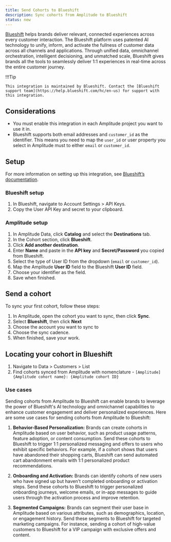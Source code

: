 ```yaml
---
title: Send Cohorts to Blueshift
description: Sync cohorts from Amplitude to Blueshift
status: new
---
```


[Blueshift](https://blueshift.com/) helps brands deliver relevant, connected experiences across every customer interaction. The Blueshift platform uses patented AI technology to unify, inform, and activate the fullness of customer data across all channels and applications. Through unified data, omnichannel orchestration, intelligent decisioning, and unmatched scale, Blueshift gives brands all the tools to seamlessly deliver 1:1 experiences in real-time across the entire customer journey.

!!!Tip

    This integration is maintained by Blueshift. Contact the [Blueshift support team](https://help.blueshift.com/hc/en-us) for support with this integration. 

## Considerations

- You must enable this integration in each Amplitude project you want to use it in.
- Blueshift supports both email addresses and `customer_id` as the identifier. This means you need to map the `user_id` or user property you select in Amplitude must to either `email` or `customer_id`.

## Setup

For more information on setting up this integration, see [Blueshift’s documentation](https://help.blueshift.com/hc/en-us/articles/28092370413331-Amplitude).

### Blueshift setup

1. In Blueshift, navigate to Account Settings > API Keys.
2. Copy the User API Key and secret to your clipboard.

### Amplitude setup

1. In Amplitude Data, click **Catalog** and select the **Destinations** tab.
2. In the Cohort section, click **Blueshift**.
3. Click **Add another destination**.
4. Enter **Name** and paste in the **API key** and **Secret/Password** you copied from Blueshift.
5. Select the type of User ID from the dropdown (`email` or `customer_id`).
6. Map the Amplitude **User ID** field to the Blueshift **User ID** field.
7. Choose your identifier as the field.
8. Save when finished.

## Send a cohort

To sync your first cohort, follow these steps:

1. In Amplitude, open the cohort you want to sync, then click **Sync**.
2. Select **Blueshift**, then click **Next**
3. Choose the account you want to sync to
4. Choose the sync cadence.
5. When finished, save your work.

## Locating your cohort in Blueshift

1. Navigate to Data > Customers > List
2. Find cohorts synced from Amplitude with nomenclature - `[Amplitude] {Amplitude cohort name}: {Amplitude cohort ID}`

### Use cases

Sending cohorts from Amplitude to Blueshift can enable brands to leverage the power of Blueshift's AI technology and omnichannel capabilities to enhance customer engagement and deliver personalized experiences. Here are some use cases for sending cohorts from Amplitude to Blueshift:

1. **Behavior-Based Personalization:** Brands can create cohorts in Amplitude based on user behavior, such as product usage patterns, feature adoption, or content consumption. Send these cohorts to Blueshift to trigger 1:1 personalized messaging and offers to users who exhibit specific behaviors. For example, if a cohort shows that users have abandoned their shopping carts, Blueshift can send automated cart abandonment emails with 1:1 personalized product recommendations.
   
2. **Onboarding and Activation:** Brands can identify cohorts of new users who have signed up but haven't completed onboarding or activation steps. Send these cohorts to Blueshift to trigger personalized onboarding journeys, welcome emails, or in-app messages to guide users through the activation process and improve retention.

3. **Segmented Campaigns:** Brands can segment their user base in Amplitude based on various attributes, such as demographics, location, or engagement history. Send these segments to Blueshift for targeted marketing campaigns. For instance, sending a cohort of high-value customers to Blueshift for a VIP campaign with exclusive offers and content.
